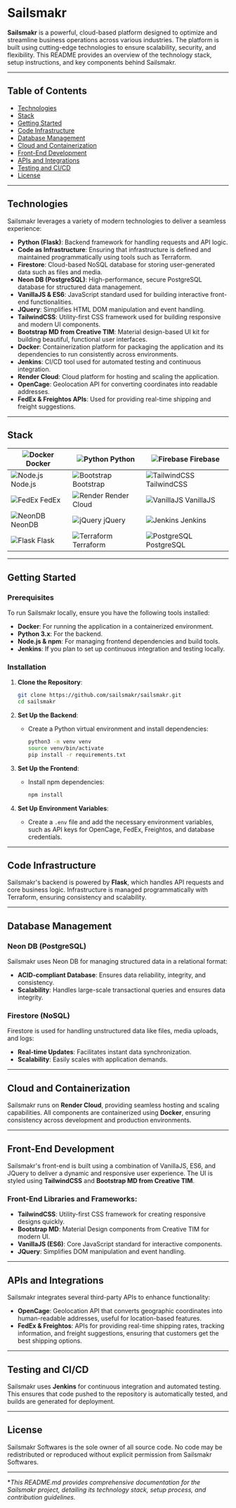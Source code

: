 # Sailsmakr

**Sailsmakr** is a powerful, cloud-based platform designed to optimize and streamline business operations across various industries. The platform is built using cutting-edge technologies to ensure scalability, security, and flexibility. This README provides an overview of the technology stack, setup instructions, and key components behind Sailsmakr.

---

## Table of Contents
- [Technologies](#technologies)
- [Stack](#stack)
- [Getting Started](#getting-started)
- [Code Infrastructure](#code-infrastructure)
- [Database Management](#database-management)
- [Cloud and Containerization](#cloud-and-containerization)
- [Front-End Development](#front-end-development)
- [APIs and Integrations](#apis-and-integrations)
- [Testing and CI/CD](#testing-and-cicd)
- [License](#license)

---

## Technologies

Sailsmakr leverages a variety of modern technologies to deliver a seamless experience:

- **Python (Flask)**: Backend framework for handling requests and API logic.
- **Code as Infrastructure**: Ensuring that infrastructure is defined and maintained programmatically using tools such as Terraform.
- **Firestore**: Cloud-based NoSQL database for storing user-generated data such as files and media.
- **Neon DB (PostgreSQL)**: High-performance, secure PostgreSQL database for structured data management.
- **VanillaJS & ES6**: JavaScript standard used for building interactive front-end functionalities.
- **JQuery**: Simplifies HTML DOM manipulation and event handling.
- **TailwindCSS**: Utility-first CSS framework used for building responsive and modern UI components.
- **Bootstrap MD from Creative TIM**: Material design-based UI kit for building beautiful, functional user interfaces.
- **Docker**: Containerization platform for packaging the application and its dependencies to run consistently across environments.
- **Jenkins**: CI/CD tool used for automated testing and continuous integration.
- **Render Cloud**: Cloud platform for hosting and scaling the application.
- **OpenCage**: Geolocation API for converting coordinates into readable addresses.
- **FedEx & Freightos APIs**: Used for providing real-time shipping and freight suggestions.


---

## Stack
| ![Docker](https://img.icons8.com/color/48/000000/docker.png) Docker | ![Python](https://img.icons8.com/color/48/000000/python.png) Python | ![Firebase](https://img.icons8.com/color/48/000000/firebase.png) Firebase |
|---------------------------------------------|---------------------------------------------|---------------------------------------------|
| ![Node.js](https://img.icons8.com/color/48/000000/nodejs.png) Node.js | ![Bootstrap](https://img.icons8.com/color/48/000000/bootstrap.png) Bootstrap | ![TailwindCSS](https://tailwindcss.com/_next/static/media/tailwindcss-mark.3c5441fc7a190fb1800d4a5c7f07ba4b1345a9c8.svg) TailwindCSS |
| ![FedEx](https://img.icons8.com/color/48/000000/fedex.png) FedEx | ![Render](https://pbs.twimg.com/profile_images/1735429515541938176/zOO1N7Su_400x400.jpg) Render Cloud | ![VanillaJS](https://img.icons8.com/color/48/000000/javascript.png) VanillaJS |
| ![NeonDB](https://neon.tech/brand/neon-logomark-dark-color.svg) NeonDB | ![jQuery](https://img.icons8.com/ios-filled/50/000000/jquery.png) jQuery | ![Jenkins](https://img.icons8.com/color/48/000000/jenkins.png) Jenkins |
| ![Flask](https://www.google.com/url?sa=i&url=https%3A%2F%2Fwww.pngegg.com%2Fen%2Fpng-evqgm&psig=AOvVaw2SzCyT3IqoheUq89-2its2&ust=1734797310595000&source=images&cd=vfe&opi=89978449&ved=0CBEQjRxqFwoTCODxrN7dtooDFQAAAAAdAAAAABAE) Flask | ![Terraform](https://img.icons8.com/color/48/000000/terraform.png) Terraform | ![PostgreSQL](https://img.icons8.com/color/48/000000/postgreesql.png) PostgreSQL |

---

## Getting Started

### Prerequisites

To run Sailsmakr locally, ensure you have the following tools installed:

- **Docker**: For running the application in a containerized environment.
- **Python 3.x**: For the backend.
- **Node.js & npm**: For managing frontend dependencies and build tools.
- **Jenkins**: If you plan to set up continuous integration and testing locally.

### Installation

1. **Clone the Repository**:
    ```bash
    git clone https://github.com/sailsmakr/sailsmakr.git
    cd sailsmakr
    ```

2. **Set Up the Backend**:
    - Create a Python virtual environment and install dependencies:
      ```bash
      python3 -m venv venv
      source venv/bin/activate
      pip install -r requirements.txt
      ```

3. **Set Up the Frontend**:
    - Install npm dependencies:
      ```bash
      npm install
      ```

4. **Set Up Environment Variables**:
    - Create a `.env` file and add the necessary environment variables, such as API keys for OpenCage, FedEx, Freightos, and database credentials.

---

## Code Infrastructure

Sailsmakr's backend is powered by **Flask**, which handles API requests and core business logic. Infrastructure is managed programmatically with Terraform, ensuring consistency and scalability.

---

## Database Management

### Neon DB (PostgreSQL)

Sailsmakr uses Neon DB for managing structured data in a relational format:
- **ACID-compliant Database**: Ensures data reliability, integrity, and consistency.
- **Scalability**: Handles large-scale transactional queries and ensures data integrity.

### Firestore (NoSQL)

Firestore is used for handling unstructured data like files, media uploads, and logs:
- **Real-time Updates**: Facilitates instant data synchronization.
- **Scalability**: Easily scales with application demands.

---

## Cloud and Containerization

Sailsmakr runs on **Render Cloud**, providing seamless hosting and scaling capabilities. All components are containerized using **Docker**, ensuring consistency across development and production environments.

---

## Front-End Development

Sailsmakr's front-end is built using a combination of VanillaJS, ES6, and JQuery to deliver a dynamic and responsive user experience. The UI is styled using **TailwindCSS** and **Bootstrap MD from Creative TIM**.

### Front-End Libraries and Frameworks:
- **TailwindCSS**: Utility-first CSS framework for creating responsive designs quickly.
- **Bootstrap MD**: Material Design components from Creative TIM for modern UI.
- **VanillaJS (ES6)**: Core JavaScript standard for interactive components.
- **JQuery**: Simplifies DOM manipulation and event handling.

---

## APIs and Integrations

Sailsmakr integrates several third-party APIs to enhance functionality:

- **OpenCage**: Geolocation API that converts geographic coordinates into human-readable addresses, useful for location-based features.
- **FedEx & Freightos**: APIs for providing real-time shipping rates, tracking information, and freight suggestions, ensuring that customers get the best shipping options.

---

## Testing and CI/CD

Sailsmakr uses **Jenkins** for continuous integration and automated testing. This ensures that code pushed to the repository is automatically tested, and builds are generated for deployment.

---

## License

Sailsmakr Softwares is the sole owner of all source code. No code may be redistributed or reproduced without explicit permission from Sailsmakr Softwares.

---

**This README.md provides comprehensive documentation for the Sailsmakr project, detailing its technology stack, setup process, and contribution guidelines.*

